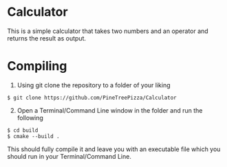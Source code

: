 # Calculator

This is a simple calculator that takes two numbers and an operator and returns the result as output.

# Compiling

1. Using git clone the repository to a folder of your liking
```
$ git clone https://github.com/PineTreePizza/Calculator
```
2. Open a Terminal/Command Line window in the folder and run the following
```
$ cd build
$ cmake --build .
```

This should fully compile it and leave you with an executable file which you should run in your Terminal/Command Line.
